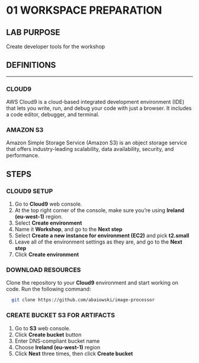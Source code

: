 # 01 WORKSPACE PREPARATION

## LAB PURPOSE

Create developer tools for the workshop

## DEFINITIONS
----

### CLOUD9

AWS Cloud9 is a cloud-based integrated development environment (IDE) that lets you write, run, and debug your code with just a browser. It includes a code editor, debugger, and terminal.

### AMAZON S3

Amazon Simple Storage Service (Amazon S3) is an object storage service that offers industry-leading scalability, data availability, security, and performance.

## STEPS

### CLOUD9 SETUP

1. Go to **Cloud9** web console.
2. At the top right corner of the console, make sure you’re using **Ireland (eu-west-1)** region.
3. Select **Create environment**
4. Name it **Workshop**, and go to the **Next step**
5. Select **Create a new instance for environment (EC2)** and pick **t2.small**
6. Leave all of the environment settings as they are, and go to the **Next step**
10. Click **Create environment**

### DOWNLOAD RESOURCES

Clone the repository to your **Cloud9** environment and start working on code. Run the following command:

```bash
  git clone https://github.com/abaiowski/image-processor
```

### CREATE BUCKET S3 FOR ARTIFACTS

1. Go to **S3** web console.
2. Click **Create bucket** button
3. Enter DNS-compliant bucket name
4. Choose **Ireland (eu-west-1)** region
5. Click **Next** three times, then click **Create bucket**